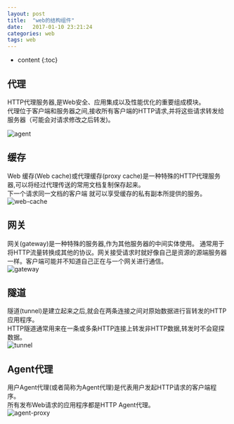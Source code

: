 ```yaml
---
layout: post
title:  "web的结构组件"
date:   2017-01-10 23:21:24
categories: web
tags: web
---
```


* content
{:toc}

## 代理  
HTTP代理服务器,是Web安全、应用集成以及性能优化的重要组成模块。  
代理位于客户端和服务器之间,接收所有客户端的HTTP请求,并将这些请求转发给服务器（可能会对请求修改之后转发)。  






![agent]({{"/css/pics/agent.png}}) 


## 缓存  
Web 缓存(Web cache)或代理缓存(proxy cache)是一种特殊的HTTP代理服务 器,可以将经过代理传送的常用文档复制保存起来。  
下一个请求同一文档的客户端 就可以享受缓存的私有副本所提供的服务。  
![web-cache]({{"/css/pics/web-cache.jpg}})

## 网关  
网关(gateway)是一种特殊的服务器,作为其他服务器的中间实体使用。
通常用于将HTTP流量转换成其他的协议。网关接受请求时就好像自己是资源的源端服务器一样。客户端可能并不知道自己正在与一个网关进行通信。  
![gateway]({{"/css/pics/gateway.jpg}})


## 隧道  
隧道(tunnel)是建立起来之后,就会在两条连接之间对原始数据进行盲转发的HTTP应用程序。  
HTTP隧道通常用来在一条或多条HTTP连接上转发非HTTP数据,转发时不会窥探数据。  
![tunnel]({{"/css/pics/tunnel.jpg}})

## Agent代理  
用户Agent代理(或者简称为Agent代理)是代表用户发起HTTP请求的客户端程序。  
所有发布Web请求的应用程序都是HTTP Agent代理。  
![agent-proxy]({{"/css/pics/agent-proxy.jpg}})

